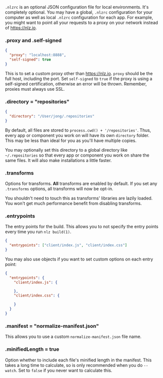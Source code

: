 
`.nlzrc` is an optional JSON configuration file for local environments.
It's completely optional.
You may have a global, `.nlzrc` configuration for your computer as well as local `.nlzrc` configuration for each app.
For example, you might want to point all your requests to a proxy on your network instead of https://nlz.io.

### .proxy and .self-signed

```json
{
  "proxy": "localhost:8888",
  "self-signed": true
}
```

This is to set a custom proxy other than https://nlz.io.
`proxy` should be the full host, including the port.
Set `self-signed` to `true` if the proxy is using a self-signed certification,
otherwise an error will be thrown.
Remember, proxies must always use SSL.

### .directory = "repositories"

```json
{
  "directory": "/User/jong/.repositories"
}
```

By default, all files are stored to `process.cwd() + '/repositories'`.
Thus, every app or component you work on will have its own `directory` folder.
This may be less than ideal for you as you'll have multiple copies.

You may optionally set this directory to a global directory like `~/.repositories`
so that every app or component you work on share the same files.
It will also make installations a little faster.

### .transforms

Options for transforms.
__All__ transforms are enabled by default.
If you set any `.transforms` options,
all transforms will now be opt-in.

You shouldn't need to touch this as transforms' libraries are lazily loaded.
You won't get much performance benefit from disabling transforms.

### .entrypoints

The entry points for the build.
This allows you to not specify the entry points every time you run `nlz build(1)`.

```json
{
  "entrypoints": ["client/index.js", "client/index.css"]
}
```

You may also use objects if you want to set custom options on each entry point:

```json
{
  "entrypoints": {
    "client/index.js": {

    },
    "client/index.css": {

    }
  }
}
```

### .manifest = "normalize-manifest.json"

This allows you to use a custom `normalize-manifest.json` file name.

### .minifiedLength = true

Option whether to include each file's minified length in the manifest.
This takes a long time to calculate,
so is only recommended when you do `--watch`.
Set to `false` if you never want to calculate this.
